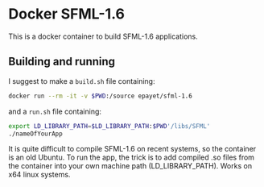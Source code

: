 # Docker SFML-1.6

This is a docker container to build SFML-1.6 applications.

## Building and running

I suggest to make a `build.sh` file containing:

```bash
docker run --rm -it -v $PWD:/source epayet/sfml-1.6
```

and a `run.sh` file containing:

```bash
export LD_LIBRARY_PATH=$LD_LIBRARY_PATH:$PWD'/libs/SFML'
./nameOfYourApp
```

It is quite difficult to compile SFML-1.6 on recent systems, so the container is an old Ubuntu. To run the app, the trick is to add compiled .so files from the container into your own machine path (LD_LIBRARY_PATH). Works on x64 linux systems.

